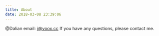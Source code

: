 ```yaml
---
title: About
date: 2018-03-08 23:39:06
---
```

@Dalian 
email: i@voox.cc
If you have any questions, please contact me.

